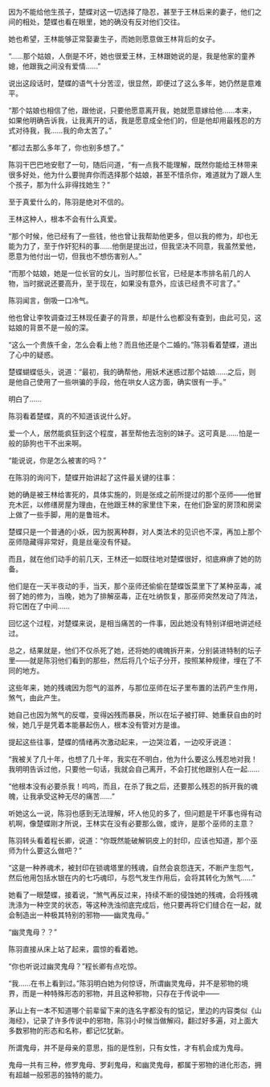 因为不能给他生孩子，楚蝶对这一切选择了隐忍，甚至于王林后来的妻子，他们之间的相处，楚蝶也看在眼里，她的确没有反对他们交往。

她也希望，王林能够正常娶妻生子，而她则愿意做王林背后的女子。

“……那个姑娘，人倒是不坏，她也很爱王林，王林跟她说的是，我是他家的童养媳，他跟我之间没有爱情……”

说出这段话时，楚蝶的语气十分苦涩，很显然，即便过了这么多年，她仍然是意难平。

“那个姑娘也相信了他，跟他说，只要他愿意离开我，她就愿意嫁给他……本来，如果他明确告诉我，让我离开的话，我是愿意成全他们的，但是他却用最残忍的方式对待我，我……我的命太苦了。”

“都过去那么多年了，你也别多想了。”

陈羽干巴巴地安慰了一句，随后问道，“有一点我不能理解，既然你能给王林带来很多好处，他为什么要抛弃你而选择那个姑娘，甚至不惜杀你，难道就为了跟人生个孩子，那为什么非得找她生？”

至于真爱什么的，陈羽是绝对不信的。

王林这种人，根本不会有什么真爱。

“那个时候，他已经有了一些钱，他也曾让我帮助他更多，但以我的修为，却也无能为力了，至于作奸犯科的事……他倒是提出过，但我坚决不同意，我虽然爱他，愿意为他付出一切，但我也不想伤害别人。”

“而那个姑娘，她是一位长官的女儿，当时那位长官，已经是本市排名前几的人物，当时据说还要高升，至于现在，如果没有意外，应该已经贵不可言了。”

陈羽闻言，倒吸一口冷气。

他也曾让李牧调查过王林现任妻子的背景，却是什么也都没有查到，由此可见，这姑娘的背景不是一般的深。

“这么一个贵族千金，怎么会看上他？而且他还是个二婚的。”陈羽看着楚蝶，道出了心中的疑惑。

楚蝶蝴蝶低头，说道：“最初，我的确帮他，用妖术迷惑过那个姑娘……之后，则是他自己使用了一些哄骗的手段，他在哄女人这方面，确实很有一手。”

明白了……

陈羽看着楚蝶，真的不知道该说什么好。

爱一个人，居然能疯狂到这个程度，甚至帮他去泡别的妹子。这可真是……怕是一般的舔狗也干不出来啊。

“能说说，你是怎么被害的吗？”

在陈羽的询问下，楚蝶开始讲起了这件最关键的往事：

她的确是被王林给害死的，具体实施的，则是张成之前所提过的那个巫师——他冒充木匠，以修缮房屋为理由，在他跟王林的家里住下来，在他们卧室的房顶和房梁上做了一些手脚，用的是鲁班术。

楚蝶只是一个普通的小妖，因为脱离种群，对人类法术的见识也不深，再加上那个巫师隐藏得非常好，竟是丝毫没有怀疑。

而且，就在他们动手的前几天，王林还一如既往地对楚蝶很好，彻底麻痹了她的防备。

他们是在一天半夜动的手，当天，那个巫师还偷偷在楚蝶饭菜里下了某种巫毒，减弱了她的修为，当晚，她为了排解巫毒，正在吐纳恢复，那巫师突然发动了阵法，将它困在了中间……

回忆这个过程，对楚蝶来说，是相当痛苦的一件事，因此她没有特别详细地讲述经过。

总之，结果就是，他们不仅杀死了她，还将她的魂魄拆开来，分别装进特制的坛子里——就是陈羽他们看到的那些，然后将几个坛子分开，按照某种规律，埋在了不同的地方。

这些年来，她的残魂因为怨气的滋养，与那位巫师在坛子里布置的法药产生作用，煞气，由此产生。

她自己也因为煞气的反噬，变得凶残而暴戾，所以在坛子被打碎、她重获自由的时候，她几乎是凭着本能暴起伤人，根本没有管对方是谁。

提起这些往事，楚蝶的情绪再次激动起来，一边哭泣着，一边咬牙说道：

“我被关了几十年，也想了几十年，我实在不明白，他为什么要这么残忍地对我！我明明告诉过他，只要他一句话，我就会自己离开，不会打扰他跟别人在一起……

“他根本没有必要杀我！呜呜，而且，在杀了我之后，还要那么残忍的拆开我的魂魄，让我承受这种无尽的痛苦……”

听她这么一说，陈羽也感到无法理解，坏人他见的多了，但问题是干坏事也得有动机啊，像楚蝶刚才所说，王林实在没有必要那么做，或许，是那个巫师的主意？

陈羽转头看着程长卿，说道：“你既然能破解铜皮上的封印，应该也知道，那个巫师为什么要这么做吧？”

“这是一种养魂术，被封印在锁魂塔里的残魂，自然会哀怨连天，不断产生怨气，然后他用包括水银在内的七巧魂印，与怨气发生作用后，会将其转化为煞气……”

她看了一眼楚蝶，接着说，“煞气再反过来，持续不断的侵蚀她的残魂，会将残魂洗涤为一种空灵的状态，等这种洗浊彻底完成后，他只要再将它们缝合在一起，就会制造出一种极其特别的邪物——幽灵鬼母。”

“幽灵鬼母？？”

陈羽直接从床上站了起来，震惊的看着她。

“你也听说过幽灵鬼母？”程长卿有点吃惊。

“我……在书上看到过。”陈羽明白她为何惊讶，所谓幽灵鬼母，并不是邪物的境界，而是一种特殊形态的邪物，并且这种邪物，只存在于传说中——

茅山上有一本不知道哪个前辈留下来的连名字都没有的惦记，里边的内容类似《山海经》，记录了许多传说中的邪物，陈羽小时候当做解闷，翻过好多遍，对上面大多数邪物的形态和名称，都记忆犹新。

所谓鬼母，并不是母亲的意思，指的是性别，只有女性，才有机会成为鬼母。

鬼母一共有三种，修罗鬼母、罗刹鬼母，和幽灵鬼母，都属于邪物的进化形态，拥有超越一般邪恶的独特的能力。
